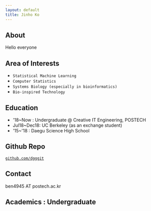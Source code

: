 ```yaml
---
layout: default
title: Jinho Ko
---
```


## About
Hello everyone


## Area of Interests
- `Statistical Machine Learning`
- `Computer Statistics`
- `Systems Biology (especially in bioinformatics)`
- `Bio-inspired Technology`


## Education

+ '18~Now : Undergraduate @ Creative IT Engineering, POSTECH
+ Jul18~Dec18: UC Berkeley (as an exchange student)
+ '15~'18 : Daegu Science High School

## Github Repo
[`github.com/dgggit`](http://github.com/dgggit)

## Contact
ben4945 AT postech.ac.kr  

## Academics : Undergraduate

